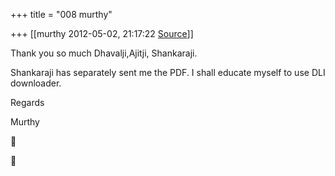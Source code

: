 +++
title = "008 murthy"

+++
[[murthy	2012-05-02, 21:17:22 [Source](https://groups.google.com/g/samskrita/c/8TsNCo6s_2I)]]



Thank you so much Dhavalji,Ajitji, Shankaraji.

Shankaraji has separately sent me the PDF. I shall educate myself to use DLI downloader.

Regards

Murthy






